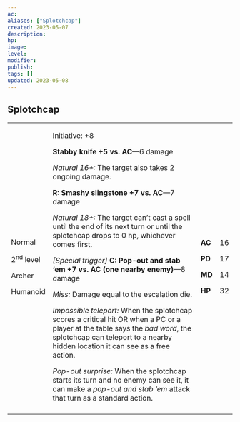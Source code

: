 ```yaml
---
ac: 
aliases: ["Splotchcap"]
created: 2023-05-07
description: 
hp: 
image: 
level: 
modifier: 
publish: 
tags: []
updated: 2023-05-08
---
```


## Splotchcap

<table>
<colgroup>
<col style="width: 16%" />
<col style="width: 72%" />
<col style="width: 5%" />
<col style="width: 5%" />
</colgroup>
<tbody>
<tr class="odd">
<td><p>Normal</p>
<p>2<sup>nd</sup> level</p>
<p>Archer</p>
<p>Humanoid</p></td>
<td><p>Initiative: +8</p>
<p><strong>Stabby knife +5 vs. AC</strong>—6 damage</p>
<p><em>Natural 16+:</em> The target also takes 2 ongoing damage.</p>
<p><strong>R: Smashy slingstone +7 vs. AC</strong>—7 damage</p>
<p><em>Natural 18+:</em> The target can’t cast a spell until the end of
its next turn or until the splotchcap drops to 0 hp, whichever comes
first.</p>
<p><em>[Special trigger]</em> <strong>C: Pop-out and stab ‘em +7 vs. AC
(one nearby enemy)</strong>—8 damage</p>
<p><em>Miss:</em> Damage equal to the escalation die.</p>
<p><em>Impossible teleport:</em> When the splotchcap scores a critical
hit OR when a PC or a player at the table says the <em>bad word</em>,
the splotchcap can teleport to a nearby hidden location it can see as a
free action.</p>
<p><em>Pop-out surprise:</em> When the splotchcap starts its turn and no
enemy can see it, it can make a <em>pop-out and stab ‘em</em> attack
that turn as a standard action.</p></td>
<td><p><strong>AC</strong></p>
<p><strong>PD</strong></p>
<p><strong>MD</strong></p>
<p><strong>HP</strong></p></td>
<td><p>16</p>
<p>17</p>
<p>14</p>
<p>32</p></td>
</tr>
<tr class="even">
<td></td>
<td></td>
<td></td>
<td></td>
</tr>
</tbody>
</table>
